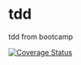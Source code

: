 # tdd
tdd from bootcamp

[![Coverage Status](https://coveralls.io/repos/colleenmcguckin/tdd/badge.svg?branch=master&service=github)](https://coveralls.io/github/colleenmcguckin/tdd?branch=master)
